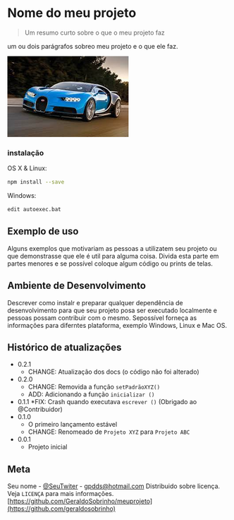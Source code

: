 # Nome do meu projeto
> Um resumo curto sobre o que o meu projeto faz

um ou dois parágrafos sobreo meu projeto e o que ele faz.


![](Bugati.jpg)

### instalação

OS X & Linux:

```sh
npm install --save
```

Windows:

```sh
edit autoexec.bat
```

## Exemplo de uso

Alguns exemplos que motivariam as pessoas a
 utilizatem seu projeto ou que demonstrasse 
 que ele é util para alguma coisa. Divida 
 esta parte em partes menores e se possível
 coloque algum código ou prints de telas.

 ## Ambiente de Desenvolvimento

Descrever como instalr e preparar qualquer
dependência de desenvolvimento para que 
seu projeto posa ser executado localmente
e pessoas possam contribuir com o mesmo.
Sepossível forneça as informações para
diferntes plataforma, exemplo Windows,
Linux e Mac OS.

## Histórico de atualizações

* 0.2.1
    * CHANGE: Atualização dos docs (o 
    código não foi alterado)
* 0.2.0
    * CHANGE: Removida a função
    `setPadrãoXYZ()`
    * ADD: Adicionando a função `inicializar ()` 
* 0.1.1
    *FIX:  Crash quando executava `escrever ()` (Obrigado ao @Contribuidor)
* 0.1.0
    * O primeiro lançamento estável
    * CHANGE: Renomeado de  `Projeto XYZ` para `Projeto ABC`
* 0.0.1
    * Projeto inicial

## Meta

Seu nome - [@SeuTwiter](https://twitter.com/seuTwitter) - gpdds@hotmail.com
Distribuido sobre licença. Veja `LICENÇA` para mais informações.
[https://github.com/GeraldoSobrinho/meuprojeto](https://github.com/geraldosobrinho)





